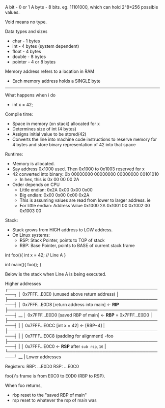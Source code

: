 A bit - 0 or 1
A byte - 8 bits. eg. 11101000, which can hold 2^8=256 possible values.

Void means no type.

Data types and sizes
- char - 1 bytes
- int - 4 bytes (system dependent)
- float - 4 bytes
- double - 8 bytes
- pointer - 4 or 8 bytes

Memory address refers to a location in RAM
- Each memory address holds a SINGLE byte

----------------------------
What happens when i do 
- int x = 42;

Compile time:
- Space in memory (on stack) allocated for x
- Determines size of int (4 bytes)
- Assigns initial value to be stored(42)
- Converts the line into machine code instructions to reserve memory for 4 bytes and store binary representation of 42 into that space

Runtime:
- Memory is allocated.
- Say address 0x1000 used. Then 0x1000 to 0x1003 reserved for x
- 42 converted into binary: 0b 00000000 00000000 00000000 00101010
	- In hex, this is 0x 00 00 00 2A
- Order depends on CPU
	- Little endian: 0x2A 0x00 0x00 0x00
	- Big endian: 0x00 0x00 0x00 0x2A
	- This is assuming values are read from lower to larger address. ie
	- For little endian:
	  Address    Value
		0x1000     2A
		0x1001     00
		0x1002     00
		0x1003     00

Stack:
- Stack grows from HIGH address to LOW address.
- On Linux systems:
	- RSP: Stack Pointer, points to TOP of stack
	- RBP: Base Pointer, points to BASE of current stack frame

int foo(){
  int x = 42; // Line A
}

int main(){
  foo();
}

Below is the stack when Line A is being executed.

Higher addresses
┌────────────────────────────────────────────────────┐
│ 0x7FFF…E0E0  (unused above return address)       │
├────────────────────────────────────────────────────┤
│ 0x7FFF…E0D8  [return address into main]              <- **RIP**
├────────────────────────────────────────────────────┤       __
│ 0x7FFF…E0D0  [saved RBP of main]                       ← **RBP** = 0x7FFF…E0D0                  |   
├────────────────────────────────────────────────────┤         |
│ 0x7FFF…E0CC  [int x = 42]                                      ← [RBP−4]                                        |
├────────────────────────────────────────────────────┤         |
│ 0x7FFF…E0C8  (padding for alignment)                                                                         -foo
├────────────────────────────────────────────────────┤         |
│ 0x7FFF…E0C0                                                           ← **RSP** after `sub rsp,16`                |
└────────────────────────────────────────────────────┘     __ |
Lower addresses

Registers:
RBP: ...E0D0
RSP: ...E0C0

foo()'s frame is from E0C0 to E0D0 (RBP to RSP).

When foo returns,
- rbp reset to the "saved RBP of main"
- rsp reset to whatever the rsp of main was

